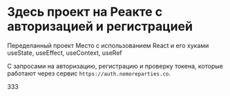 # Здесь проект на Реакте с авторизацией и регистрацией

Переделанный проект Место с использованием React и его хуками useState, useEffect, useContext, useRef

С запросами на авторизацию, регистрацию и проверку токена, которые работают через сервис `https://auth.nomoreparties.co`.

333
